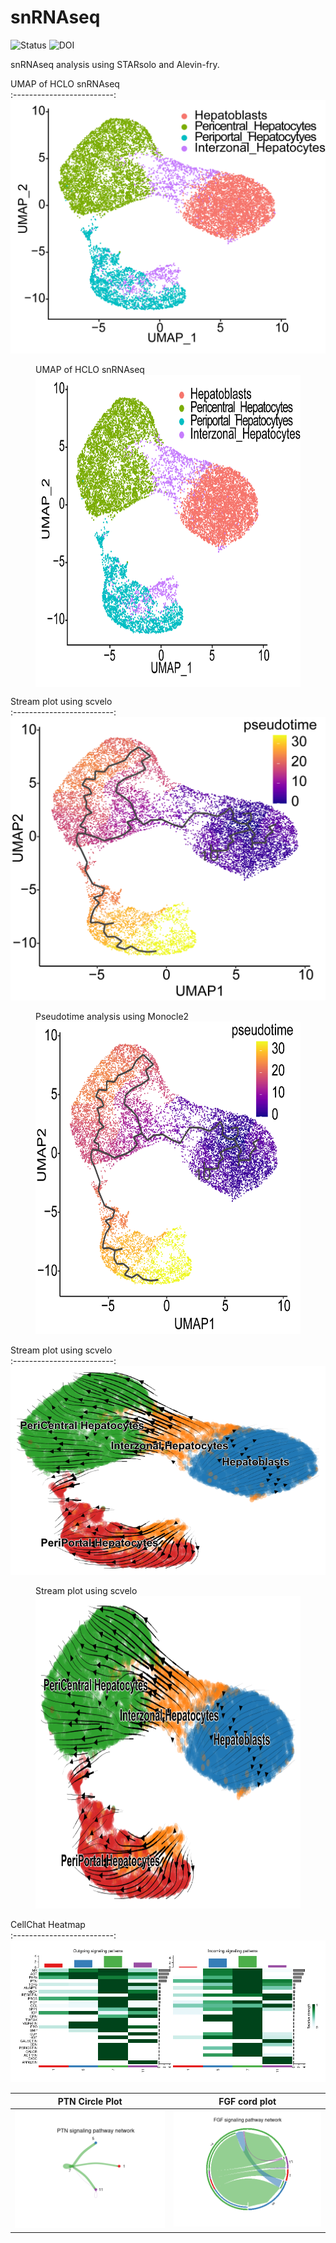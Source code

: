# snRNAseq

![Status](https://img.shields.io/badge/status-alpha-red)
![DOI](https://img.shields.io/badge/DOI-in__progress-blue)

snRNAseq analysis using STARsolo and Alevin-fry.

UMAP of HCLO snRNAseq        
:-------------------------:
![](https://github.com/hasanwraeth/snRNAseq/blob/main/UMAP.png)
<figure>
    <div class="caption">UMAP of HCLO snRNAseq</div>
    <img src="https://github.com/hasanwraeth/snRNAseq/blob/main/UMAP.png" width="500" height="500" align='center'>
</figure>

Stream plot using scvelo         
:-------------------------:
![](https://github.com/hasanwraeth/snRNAseq/blob/main/Pseudotime_m3.png)
<figure>
    <div class="caption">Pseudotime analysis using Monocle2</div>
    <img src="https://github.com/hasanwraeth/snRNAseq/blob/main/Pseudotime_m3.png" width="500" height="500">
</figure>

Stream plot using scvelo         
:-------------------------:
![](https://github.com/hasanwraeth/snRNAseq/blob/main/scvelo_embedding_stream.png)
<figure>
    <div class="caption">Stream plot using scvelo</div>
    <img src="https://github.com/hasanwraeth/snRNAseq/blob/main/scvelo_embedding_stream.png" width="500" height="500">
</figure>

CellChat Heatmap           
:-------------------------:
![](https://github.com/hasanwraeth/snRNAseq/blob/main/cellchat_heat.png)

PTN Circle Plot             |  FGF cord plot
:-------------------------:|:-------------------------:
![](https://github.com/hasanwraeth/snRNAseq/blob/main/PTN.png)  |  ![](https://github.com/hasanwraeth/snRNAseq/blob/main/FGF.png)


